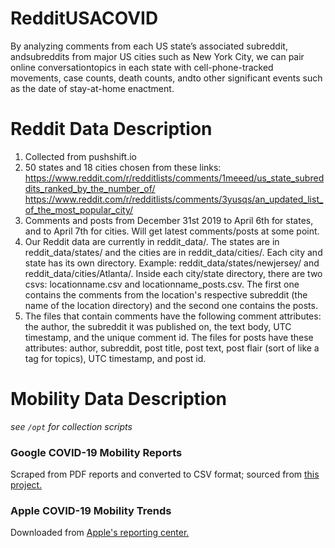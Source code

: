 # RedditUSACOVID
By analyzing comments from each US state’s associated subreddit, andsubreddits from major US cities such as New York City, we can pair online conversationtopics in each state with cell-phone-tracked movements, case counts, death counts, andto other significant events such as the date of stay-at-home enactment.

# Reddit Data Description
1. Collected from pushshift.io
2. 50 states and 18 cities chosen from these links:
  https://www.reddit.com/r/redditlists/comments/1meeed/us_state_subreddits_ranked_by_the_number_of/
  https://www.reddit.com/r/redditlists/comments/3yusqs/an_updated_list_of_the_most_popular_city/
3. Comments and posts from December 31st 2019 to April 6th for states, and to April 7th for cities.  Will get latest comments/posts at some point.
4. Our Reddit data are currently in reddit_data/.  The states are in reddit_data/states/ and the cities are in reddit_data/cities/.  Each city and state has its own directory.  Example: reddit_data/states/newjersey/ and reddit_data/cities/Atlanta/.  Inside each city/state directory, there are two csvs: locationname.csv and locationname_posts.csv.  The first one contains the comments from the location's respective subreddit (the name of the location directory) and the second one contains the posts.
5. The files that contain comments have the following comment attributes: the author, the subreddit it was published on, the text body, UTC timestamp, and the unique comment id.  The files for posts have these attributes: author, subreddit, post title, post text, post flair (sort of like a tag for topics), UTC timestamp, and post id.


# Mobility Data Description 

*see `/opt` for collection scripts*

### Google COVID-19 Mobility Reports

Scraped from PDF reports and converted to CSV format; sourced from [this project.](https://github.com/vitorbaptista/google-covid19-mobility-reports)

### Apple COVID-19 Mobility Trends

Downloaded from [Apple's reporting center.](https://www.apple.com/covid19/mobility)